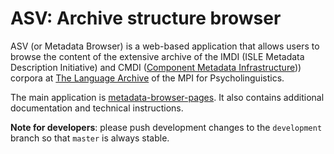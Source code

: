 # ASV: Archive structure browser

ASV (or Metadata Browser) is a web-based application that allows users to browse the content of the
extensive archive of the IMDI (ISLE Metadata Description Initiative) and CMDI ([Component Metadata Infrastructure](http://www.clarin.eu/cmdi)))
corpora at [The Language Archive](http://tla.mpi.nl) of the MPI for Psycholinguistics. 

The main application is [metadata-browser-pages](./metadata-browser-pages). It also contains additional documentation and technical instructions.

**Note for developers**: please push development changes to the `development` branch so that `master` is always stable.
